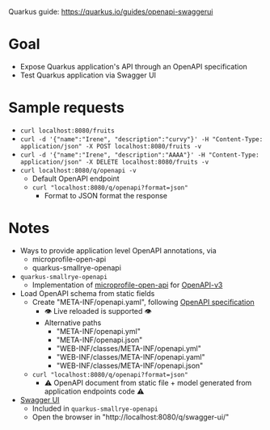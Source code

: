 Quarkus guide: https://quarkus.io/guides/openapi-swaggerui

# Goal
* Expose Quarkus application's API through an OpenAPI specification
* Test Quarkus application via Swagger UI

# Sample requests
* `curl localhost:8080/fruits`
* `curl -d '{"name":"Irene", "description":"curvy"}' -H "Content-Type: application/json" -X POST localhost:8080/fruits -v`
* `curl -d '{"name":"Irene", "description":"AAAA"}' -H "Content-Type: application/json" -X DELETE localhost:8080/fruits -v`
* `curl localhost:8080/q/openapi -v`
  * Default OpenAPI endpoint
  * `curl "localhost:8080/q/openapi?format=json"`
    * Format to JSON format the response

# Notes
* Ways to provide application level OpenAPI annotations, via
  * microprofile-open-api
  * quarkus-smallrye-openapi  
* `quarkus-smallrye-openapi`
  * Implementation of [microprofile-open-api](https://github.com/eclipse/microprofile-open-api/) for [OpenAPI-v3](https://github.com/OAI/OpenAPI-Specification/blob/main/versions/3.0.0.md)
* Load OpenAPI schema from static fields
  * Create "META-INF/openapi.yaml", following [OpenAPI specification](https://swagger.io/docs/specification/about/)
    * :eye: Live reloaded is supported :eye:
    * Alternative paths
      * "META-INF/openapi.yml"
      * "META-INF/openapi.json"
      * "WEB-INF/classes/META-INF/openapi.yml"
      * "WEB-INF/classes/META-INF/openapi.yaml"
      * "WEB-INF/classes/META-INF/openapi.json"
  * `curl "localhost:8080/q/openapi?format=json"`
    * :warning: OpenAPI document from static file + model generated from application endpoints code :warning:
* [Swagger UI](https://swagger.io/tools/swagger-ui/)
  * Included in `quarkus-smallrye-openapi`
  * Open the browser in "http://localhost:8080/q/swagger-ui/"